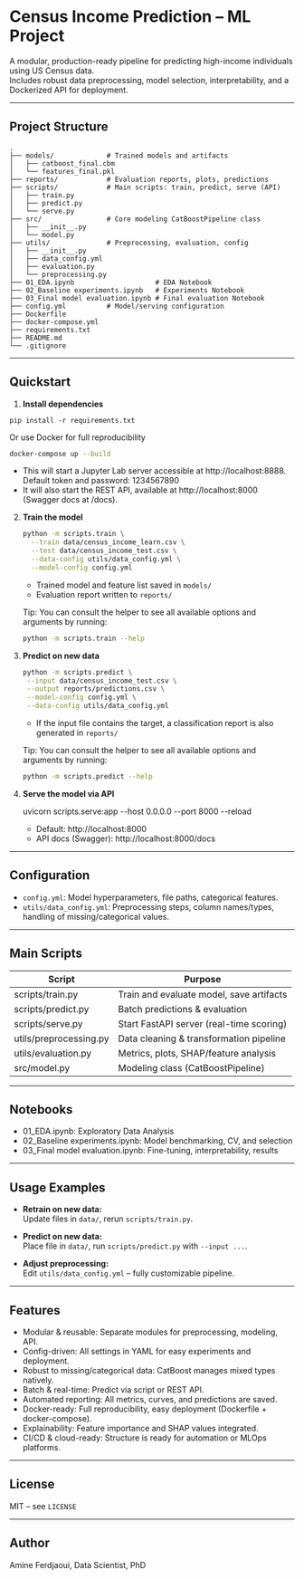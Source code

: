 # Census Income Prediction – ML Project

A modular, production-ready pipeline for predicting high-income individuals using US Census data.  
Includes robust data preprocessing, model selection, interpretability, and a Dockerized API for deployment.

---

## Project Structure

```
.
├── models/             # Trained models and artifacts
│   ├── catboost_final.cbm
│   └── features_final.pkl
├── reports/            # Evaluation reports, plots, predictions
├── scripts/            # Main scripts: train, predict, serve (API)
│   ├── train.py
│   ├── predict.py
│   └── serve.py
├── src/                # Core modeling CatBoostPipeline class
│   ├── __init__.py
│   └── model.py
├── utils/              # Preprocessing, evaluation, config
│   ├── __init__.py
│   ├── data_config.yml
│   ├── evaluation.py
│   └── preprocessing.py
├── 01_EDA.ipynb                    # EDA Notebook
├── 02_Baseline experiments.ipynb   # Experiments Notebook
├── 03_Final model evaluation.ipynb # Final evaluation Notebook
├── config.yml          # Model/serving configuration
├── Dockerfile
├── docker-compose.yml
├── requirements.txt
├── README.md
└── .gitignore
```

---

## Quickstart

1. **Install dependencies**

```console
pip install -r requirements.txt
```

Or use Docker for full reproducibility

```bash
docker-compose up --build
```

- This will start a Jupyter Lab server accessible at http://localhost:8888.
  Default token and password: 1234567890
- It will also start the REST API, available at http://localhost:8000 (Swagger docs at /docs).

2. **Train the model**

   ```bash
   python -m scripts.train \
     --train data/census_income_learn.csv \
     --test data/census_income_test.csv \
     --data-config utils/data_config.yml \
     --model-config config.yml
   ```

   - Trained model and feature list saved in `models/`
   - Evaluation report written to `reports/`

   Tip: You can consult the helper to see all available options and arguments by running:

   ```bash
   python -m scripts.train --help
   ```

3. **Predict on new data**

   ```bash
   python -m scripts.predict \
    --input data/census_income_test.csv \
    --output reports/predictions.csv \
    --model-config config.yml \
    --data-config utils/data_config.yml
   ```

   - If the input file contains the target, a classification report is also generated in `reports/`

   Tip: You can consult the helper to see all available options and arguments by running:

   ```bash
   python -m scripts.predict --help
   ```

4. **Serve the model via API**

   uvicorn scripts.serve:app --host 0.0.0.0 --port 8000 --reload

   - Default: http://localhost:8000
   - API docs (Swagger): http://localhost:8000/docs

---

## Configuration

- `config.yml`: Model hyperparameters, file paths, categorical features.
- `utils/data_config.yml`: Preprocessing steps, column names/types, handling of missing/categorical values.

---

## Main Scripts

| Script                 | Purpose                                  |
| ---------------------- | ---------------------------------------- |
| scripts/train.py       | Train and evaluate model, save artifacts |
| scripts/predict.py     | Batch predictions & evaluation           |
| scripts/serve.py       | Start FastAPI server (real-time scoring) |
| utils/preprocessing.py | Data cleaning & transformation pipeline  |
| utils/evaluation.py    | Metrics, plots, SHAP/feature analysis    |
| src/model.py           | Modeling class (CatBoostPipeline)        |

---

## Notebooks

- 01_EDA.ipynb: Exploratory Data Analysis
- 02_Baseline experiments.ipynb: Model benchmarking, CV, and selection
- 03_Final model evaluation.ipynb: Fine-tuning, interpretability, results

---

## Usage Examples

- **Retrain on new data:**  
  Update files in `data/`, rerun `scripts/train.py`.

- **Predict on new data:**  
  Place file in `data/`, run `scripts/predict.py` with `--input ...`.

- **Adjust preprocessing:**  
  Edit `utils/data_config.yml` – fully customizable pipeline.

---

## Features

- Modular & reusable: Separate modules for preprocessing, modeling, API.
- Config-driven: All settings in YAML for easy experiments and deployment.
- Robust to missing/categorical data: CatBoost manages mixed types natively.
- Batch & real-time: Predict via script or REST API.
- Automated reporting: All metrics, curves, and predictions are saved.
- Docker-ready: Full reproducibility, easy deployment (Dockerfile + docker-compose).
- Explainability: Feature importance and SHAP values integrated.
- CI/CD & cloud-ready: Structure is ready for automation or MLOps platforms.

---

## License

MIT – see `LICENSE`

---

## Author

Amine Ferdjaoui, Data Scientist, PhD
